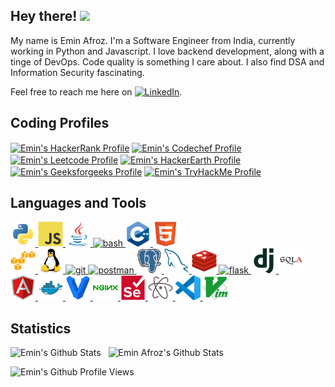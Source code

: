 ## Hey there! <img height="35" src="https://raw.githubusercontent.com/innng/innng/master/assets/kyubey.gif"/>
</a>

My name is Emin Afroz. I'm a Software Engineer from India, currently working in Python and Javascript. I love backend development, along with a tinge of DevOps. Code quality is something I care about. I also find DSA and Information Security fascinating.

Feel free to reach me here on [![LinkedIn][1.1]][1].

## Coding Profiles
<p align="left">
	<a href="https://www.hackerrank.com/epsilonalpha" target="blank"><img align="center" src="https://cdn.jsdelivr.net/npm/simple-icons@6.21.0/icons/hackerrank.svg" alt="Emin's HackerRank Profile" height="30" width="40" /></a>
	<a href="https://www.codechef.com/users/epsilonalpha" target="blank"><img align="center" src="https://cdn.jsdelivr.net/npm/simple-icons@6.21.0/icons/codechef.svg" alt="Emin's Codechef Profile" height="30" width="40" /></a>
	<a href="https://www.leetcode.com/epsilonalpha" target="blank"><img align="center" src="https://cdn.jsdelivr.net/npm/simple-icons@6.21.0/icons/leetcode.svg" alt="Emin's Leetcode Profile" height="30" width="40" /></a>
	<a href="https://www.hackerearth.com/@epsilonalpha" target="blank"><img align="center" src="https://cdn.jsdelivr.net/npm/simple-icons@6.21.0/icons/hackerearth.svg" alt="Emin's HackerEarth Profile" height="30" width="40" /></a>
	<a href="https://auth.geeksforgeeks.org/user/epsilonalpha" target="blank"><img align="center" src="https://cdn.jsdelivr.net/npm/simple-icons@6.21.0/icons/geeksforgeeks.svg" alt="Emin's Geeksforgeeks Profile" height="30" width="40" /></a>
	<a href="https://tryhackme.com/p/EpsilonAlpha" target="blank"><img align="center" src="https://cdn.jsdelivr.net/npm/simple-icons@6.21.0/icons/tryhackme.svg" alt="Emin's TryHackMe Profile" height="30" width="40" /></a>
</p>

## Languages and Tools
<p align="left">
	<a href="https://www.python.org" target="_blank" rel="noreferrer"> <img src="https://raw.githubusercontent.com/devicons/devicon/master/icons/python/python-original.svg" alt="python" width="40" height="40" /> </a>
	<a href="https://developer.mozilla.org/en-US/docs/Web/JavaScript" target="_blank" rel="noreferrer"> <img src="https://raw.githubusercontent.com/devicons/devicon/master/icons/javascript/javascript-original.svg" alt="javascript" width="40" height="40" /> </a>
	<a href="https://www.java.com" target="_blank" rel="noreferrer"> <img src="https://raw.githubusercontent.com/devicons/devicon/master/icons/java/java-original.svg" alt="java" width="40" height="40" /> </a>
	<a href="https://www.gnu.org/software/bash/" target="_blank" rel="noreferrer"> <img src="https://www.vectorlogo.zone/logos/gnu_bash/gnu_bash-icon.svg" alt="bash" width="40" height="40" /> </a>
	<a href="https://www.w3schools.com/cpp/" target="_blank" rel="noreferrer"> <img src="https://raw.githubusercontent.com/devicons/devicon/master/icons/cplusplus/cplusplus-original.svg" alt="cplusplus" width="40" height="40" /> </a>
	<a href="https://www.html.com" target="_blank" rel="noreferrer"> <img src="https://raw.githubusercontent.com/devicons/devicon/master/icons/html5/html5-original.svg" alt="html" width="40" height="40" /> </a><br>
	<a href="https://aws.amazon.com" target="_blank" rel="noreferrer"> <img src="https://raw.githubusercontent.com/devicons/devicon/master/icons/amazonwebservices/amazonwebservices-original.svg" alt="aws" width="40" height="40" /> </a>
	<a href="https://www.linux.org" target="_blank" rel="noreferrer"> <img src="https://raw.githubusercontent.com/devicons/devicon/master/icons/linux/linux-original.svg" alt="linux" width="40" height="40" /> </a>
	<a href="https://git-scm.com" target="_blank" rel="noreferrer"> <img src="https://www.vectorlogo.zone/logos/git-scm/git-scm-icon.svg" alt="git" width="40" height="40" /> </a>
	<a href="https://postman.com" target="_blank" rel="noreferrer"> <img src="https://www.vectorlogo.zone/logos/getpostman/getpostman-icon.svg" alt="postman" width="40" height="40" /> </a>
	<a href="https://www.postgresql.org" target="_blank" rel="noreferrer"> <img src="https://raw.githubusercontent.com/devicons/devicon/master/icons/postgresql/postgresql-original.svg" alt="postgresql" width="40" height="40" /> </a>
	<a href="https://www.mysql.com" target="_blank" rel="noreferrer"> <img src="https://raw.githubusercontent.com/devicons/devicon/master/icons/mysql/mysql-original.svg" alt="mysql" width="40" height="40" /> </a>
	<a href="https://redis.io" target="_blank" rel="noreferrer"> <img src="https://raw.githubusercontent.com/devicons/devicon/master/icons/redis/redis-original.svg" alt="redis" width="40" height="40" /> </a>
	<a href="https://flask.palletsprojects.com" target="_blank" rel="noreferrer"> <img src="https://www.vectorlogo.zone/logos/pocoo_flask/pocoo_flask-icon.svg" alt="flask" width="40" height="40" /> </a>
	<a href="https://www.djangoproject.com" target="_blank" rel="noreferrer"> <img src="https://raw.githubusercontent.com/devicons/devicon/master/icons/django/django-plain.svg" alt="django" width="40" height="40" /> </a>
	<a href="https://www.sqlalchemy.org" target="_blank" rel="noreferrer"> <img src="https://raw.githubusercontent.com/devicons/devicon/master/icons/sqlalchemy/sqlalchemy-original.svg" alt="sqlalchemy" width="40" height="40" /> </a>
	<a href="https://angular.io" target="_blank" rel="noreferrer"> <img src="https://raw.githubusercontent.com/devicons/devicon/master/icons/angularjs/angularjs-original.svg" alt="angularjs" width="40" height="40" /> </a>
	<a href="https://www.docker.com" target="_blank" rel="noreferrer"> <img src="https://raw.githubusercontent.com/devicons/devicon/master/icons/docker/docker-original.svg" alt="docker" width="40" height="40" /> </a>
	<a href="https://www.vagrantup.com" target="_blank" rel="noreferrer"> <img src="https://raw.githubusercontent.com/devicons/devicon/master/icons/vagrant/vagrant-original.svg" alt="vagrant" width="40" height="40" /> </a>
	<a href="https://www.nginx.com" target="_blank" rel="noreferrer"> <img src="https://raw.githubusercontent.com/devicons/devicon/master/icons/nginx/nginx-original.svg" alt="nginx" width="40" height="40" /> </a>
	<a href="https://www.selenium.dev" target="_blank" rel="noreferrer"> <img src="https://raw.githubusercontent.com/devicons/devicon/master/icons/selenium/selenium-original.svg" alt="selenium" width="40" height="40" /> </a>
	<a href="https://atom.io" target="_blank" rel="noreferrer"> <img src="https://raw.githubusercontent.com/devicons/devicon/master/icons/atom/atom-original.svg" alt="atom" width="40" height="40" /> </a>
	<a href="https://code.visualstudio.com" target="_blank" rel="noreferrer"> <img src="https://raw.githubusercontent.com/devicons/devicon/master/icons/vscode/vscode-original.svg" alt="vscode" width="40" height="40" /> </a>
	<a href="https://www.vim.org" target="_blank" rel="noreferrer"> <img src="https://raw.githubusercontent.com/devicons/devicon/master/icons/vim/vim-plain.svg" alt="vim" width="40" height="40" /> </a>
</p>

## Statistics 

<img src="https://github-readme-stats-sigma-five.vercel.app/api?username=epsilon-alpha&count_private=true&show_icons=true&theme=buefy" alt="Emin's Github Stats" height="160"/> &nbsp; <img src="https://github-readme-stats-sigma-five.vercel.app/api/top-langs?username=epsilon-alpha&layout=compact&count_private=true&show_icons=true&theme=buefy&hide=css" alt="Emin Afroz's Github Stats" height="160"/>

<p align="left">
  <img src="https://komarev.com/ghpvc/?username=epsilon-alpha&color=blue&style=plastic" alt="Emin's Github Profile Views" />
</p>

[1]: https://www.linkedin.com/in/eminafroz/
[1.1]: https://raw.githubusercontent.com/MartinHeinz/MartinHeinz/master/linkedin-3-16.png (LinkedIn icon without padding)
